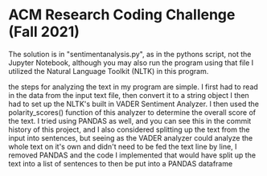 # ACM Research Coding Challenge (Fall 2021)

The solution is in "sentimentanalysis.py", as in the pythons script, not the Jupyter Notebook, although you may also run the program using that file
I utilized the Natural Language Toolkit (NLTK) in this program.

the steps for analyzing the text in my program are simple. I first had to read in the data from the input text file, then convert it to a string object
I then had to set up the NLTK's built in VADER Sentiment Analyzer. I then used the polarity_scores() function of this analyzer to determine the overall score of 
the text.
I tried using PANDAS as well, and you can see this in the commit history of this project, and I also considered splitting up the text from the input into sentences, but seeing as
the VADER analyzer could analyze the whole text on it's own and didn't need to be fed the text line by line, I removed PANDAS and the code I implemented that would have split up the
text into a list of sentences to then be put into a PANDAS dataframe